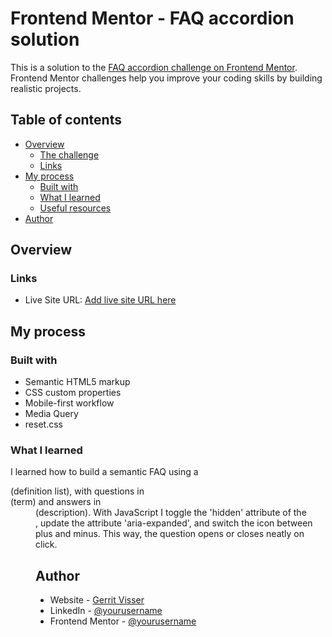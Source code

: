 # Frontend Mentor - FAQ accordion solution

This is a solution to the [FAQ accordion challenge on Frontend Mentor](https://www.frontendmentor.io/challenges/faq-accordion-wyfFdeBwBz). Frontend Mentor challenges help you improve your coding skills by building realistic projects.

## Table of contents

- [Overview](#overview)
  - [The challenge](#the-challenge)
  - [Links](#links)
- [My process](#my-process)
  - [Built with](#built-with)
  - [What I learned](#what-i-learned)
  - [Useful resources](#useful-resources)
- [Author](#author)

## Overview

### Links

- Live Site URL: [Add live site URL here](https://www.gerritvisser.nl/frontendmentor/challenges/04-faq-accordion)

## My process

### Built with

- Semantic HTML5 markup
- CSS custom properties
- Mobile-first workflow
- Media Query
- reset.css

### What I learned

I learned how to build a semantic FAQ using a <dl> (definition list), with questions in <dt> (term) and answers in <dd> (description). With JavaScript I toggle the 'hidden' attribute of the <dd>, update the attribute 'aria-expanded', and switch the icon between plus and minus. This way, the question opens or closes neatly on click.

## Author

- Website - [Gerrit Visser](https://www.gerritvisser.nl)
- LinkedIn - [@yourusername](https://www.linkedin.com/in/gerritvissernl/)
- Frontend Mentor - [@yourusername](https://www.frontendmentor.io/profile/gerritvisserNL)
